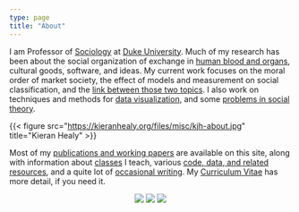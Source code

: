```yaml
---
type: page
title: "About"
---
```



I am Professor of [Sociology](https://sociology.duke.edu) at [Duke University](https://www.duke.edu). Much of my research has been about the social organization of exchange in [human blood and organs](https://kieranhealy.org/publications/lbg/), cultural goods, software, and ideas. My current work focuses on the moral order of market society, the effect of models and measurement on social classification, and the [link between those two topics](https://www.kieranhealy.org/publications/tos). I also work on techniques and methods for [data visualization](https://kieranhealy.org/publications/dataviz), and some [problems in social theory](https://kieranhealy.org/publications/fuck-nuance/).

{{< figure src="https://kieranhealy.org/files/misc/kjh-about.jpg" title="Kieran Healy" >}}

Most of my [publications and working papers](/publications) are available on this site, along with information about [classes](/teaching) I teach, various [code,  data, and related resources](/resources), and a quite lot of [occasional writing](/blog). My [Curriculum Vitae](/vita.pdf) has more detail, if you need it.

<center>
<div class="logo-wrapper">
<a href="mailto:kjhealy@gmail.com" class="iconfont icon-email" title="email"></a>
<a href="https://mastodon.social/@kjhealy" class="logo" title="Mastodon"><img class="icon-svg" src = "/icons/mastodon.svg"></a>
<a href="https://github.com/kjhealy" class="logo" title="GitHub"><img class="icon-svg" src = "/icons/github.svg"></a>
<a href="https://scholar.google.com/citations?user=YWEuPuIAAAAJ&hl=en" class="logo" title="Google Scholar"><img class="icon-svg" src = "/icons/googlescholar.svg"></a>
<a href="https://kieranhealy.org/index.xml" type="application/rss+xml" class="iconfont icon-rss" title="rss"></a>
</div>
</center>
